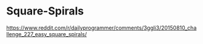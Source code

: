 # Square-Spirals

https://www.reddit.com/r/dailyprogrammer/comments/3ggli3/20150810_challenge_227_easy_square_spirals/
